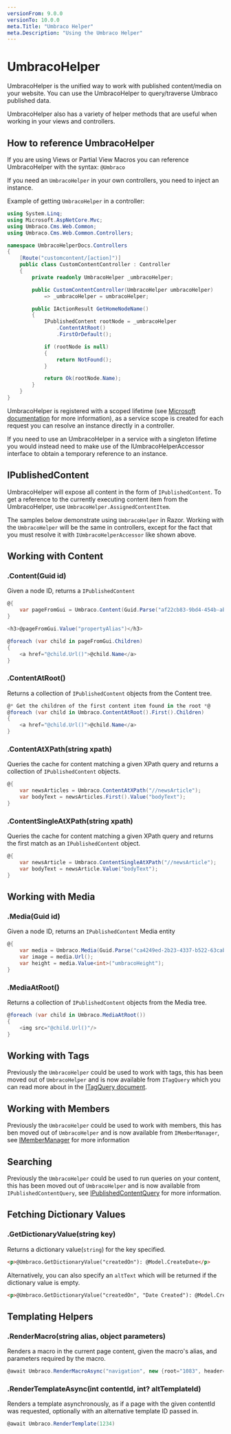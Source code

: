 ```yaml
---
versionFrom: 9.0.0
versionTo: 10.0.0
meta.Title: "Umbraco Helper"
meta.Description: "Using the Umbraco Helper"
---
```


# UmbracoHelper

UmbracoHelper is the unified way to work with published content/media on your website. You can use the UmbracoHelper to query/traverse Umbraco published data.

UmbracoHelper also has a variety of helper methods that are useful when working in your views and controllers.

## How to reference UmbracoHelper

If you are using Views or Partial View Macros you can reference UmbracoHelper with the syntax: `@Umbraco`

If you need an `UmbracoHelper` in your own controllers, you need to inject an instance.

Example of getting `UmbracoHelper` in a controller:

```C#
using System.Linq;
using Microsoft.AspNetCore.Mvc;
using Umbraco.Cms.Web.Common;
using Umbraco.Cms.Web.Common.Controllers;

namespace UmbracoHelperDocs.Controllers
{
    [Route("customcontent/[action]")]
    public class CustomContentController : Controller
    {
        private readonly UmbracoHelper _umbracoHelper;

        public CustomContentController(UmbracoHelper umbracoHelper)
            => _umbracoHelper = umbracoHelper;

        public IActionResult GetHomeNodeName()
        {
            IPublishedContent rootNode = _umbracoHelper
                .ContentAtRoot()
                .FirstOrDefault();

            if (rootNode is null)
            {
                return NotFound();
            }

            return Ok(rootNode.Name);
        }
    }
}
```

UmbracoHelper is registered with a scoped lifetime (see [Microsoft documentation](https://docs.microsoft.com/en-us/aspnet/core/fundamentals/dependency-injection?view=aspnetcore-5.0#lifetime-and-registration-options) for more information), as a service scope is created for each request you can resolve an instance directly in a controller.

If you need to use an UmbracoHelper in a service with a singleton lifetime you would instead need to make use of the IUmbracoHelperAccessor interface to obtain a temporary reference to an instance.

## IPublishedContent

UmbracoHelper will expose all content in the form of `IPublishedContent`. To get a reference to the currently executing content item from the UmbracoHelper, use `UmbracoHelper.AssignedContentItem`.

The samples below demonstrate using `UmbracoHelper` in Razor. Working with the `UmbracoHelper` will be the same in controllers, except for the fact that you must resolve it with `IUmbracoHelperAccessor` like shown above.

## Working with Content

### .Content(Guid id)

Given a node ID, returns a `IPublishedContent`

```csharp
@{
	var pageFromGui = Umbraco.Content(Guid.Parse("af22cb83-9bd4-454b-ab06-cc19ac8e983d"));
}

<h3>@pageFromGui.Value("propertyAlias")</h3>

@foreach (var child in pageFromGui.Children)
{
	<a href="@child.Url()">@child.Name</a>
}
```

### .ContentAtRoot()

Returns a collection of `IPublishedContent` objects from the Content tree.

```csharp
@* Get the children of the first content item found in the root *@
@foreach (var child in Umbraco.ContentAtRoot().First().Children)
{
	<a href="@child.Url()">@child.Name</a>
}
```

### .ContentAtXPath(string xpath)

Queries the cache for content matching a given XPath query and returns a collection of `IPublishedContent` objects.

```csharp
@{
    var newsArticles = Umbraco.ContentAtXPath("//newsArticle");
    var bodyText = newsArticles.First().Value("bodyText");
}
```

### .ContentSingleAtXPath(string xpath)

Queries the cache for content matching a given XPath query and returns the first match as an `IPublishedContent` object.

```csharp
@{
    var newsArticle = Umbraco.ContentSingleAtXPath("//newsArticle");
    var bodyText = newsArticle.Value("bodyText");
}
```

## Working with Media

### .Media(Guid id)

Given a node ID, returns an `IPublishedContent` Media entity

```csharp
@{
    var media = Umbraco.Media(Guid.Parse("ca4249ed-2b23-4337-b522-63cabe5587d1"));
    var image = media.Url();
    var height = media.Value<int>("umbracoHeight");
}
```

### .MediaAtRoot()

Returns a collection of `IPublishedContent` objects from the Media tree.

```csharp
@foreach (var child in Umbraco.MediaAtRoot())
{
	<img src="@child.Url()"/>
}
```

## Working with Tags

Previously the `UmbracoHelper` could be used to work with tags, this has been moved out of `UmbracoHelper` and is now available from `ITagQuery` which you can read more about in the [ITagQuery document](itagquery.md).


## Working with Members

Previously the `UmbracoHelper` could be used to work with members, this has ben moved out of `UmbracoHelper` and is now available from `IMemberManager`, see [IMemberManager](imembermanager.md) for more information

## Searching

Previously the `UmbracoHelper` could be used to run queries on your content, this has been moved out of `UmbracoHelper` and is now available from `IPublishedContentQuery`, see [IPublishedContentQuery](ipublishedcontentquery.md) for more information.

## Fetching Dictionary Values

### .GetDictionaryValue(string key)

Returns a dictionary value(`string`) for the key specified.

```html
<p>@Umbraco.GetDictionaryValue("createdOn"): @Model.CreateDate</p>
```

Alternatively, you can also specify an `altText` which will be returned if the dictionary value is empty.

```html
<p>@Umbraco.GetDictionaryValue("createdOn", "Date Created"): @Model.CreateDate</p>
```


## Templating Helpers

### .RenderMacro(string alias, object parameters)

Renders a macro in the current page content, given the macro's alias, and parameters required by the macro.

```csharp
@await Umbraco.RenderMacroAsync("navigation", new {root="1083", header="Hello"})
```

### .RenderTemplateAsync(int contentId, int? altTemplateId)

Renders a template asynchronously, as if a page with the given contentId was requested, optionally with an alternative template ID passed in.

```csharp
@await Umbraco.RenderTemplate(1234)
```
